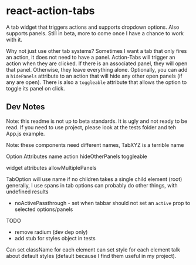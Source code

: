 react-action-tabs
=================

A tab widget that triggers actions and supports dropdown options. Also supports panels. Still in beta, more to come once I have a chance to work with it.

Why not just use other tab systems? Sometimes I want a tab that only fires an action, it does not need to have a panel. Action-Tabs will trigger an action when they are clicked. If there is an associated panel, they will open that panel. Otherwise, they leave everything alone. Optionally, you can add a `hidePanels` attribute to an action that will hide any other open panels (if any are open). There is also a `toggleable` attribute that allows the option to toggle its panel on click.


## Dev Notes

Note: this readme is not up to beta standards. It is ugly and not ready to be read. If you need to use project, please look at the tests folder and teh App.js example.

Note: these components need different names, TabXYZ is a terrible name

Option Attributes
  name
  action
  hideOtherPanels
  toggleable

widget attributes
  allowMultiplePanels


TabOption will use name if no children
  takes a single child element (root)
  generally, I use spans in tab options
  can probably do other things, with undefined results
  - noActivePassthrough - set when tabbar should not set an `active` prop to selected options/panels

TODO
  - remove radium (dev dep only)
  - add stub for styles object in tests

Can set className for each element
can set style for each element
talk about default styles (default because I find them useful in my project).
